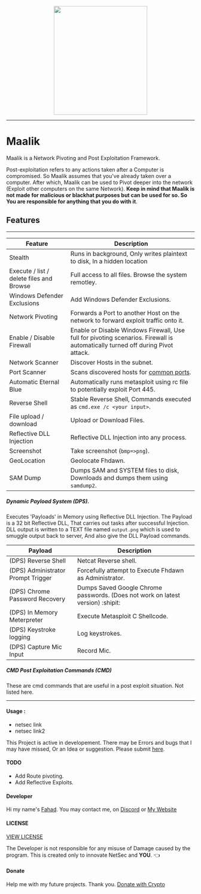 <p align = "center">
  <img src="https://github.com/quantumcored/maalik/raw/master/maaliklogo.png" height = "290" width = "250">
  </p>

---

# Maalik
Maalik is a Network Pivoting and Post Exploitation Framework.

Post-exploitation refers to any actions taken after a Computer is compromised.
So Maalik assumes that you've already taken over a computer. After which, Maalik can be used to Pivot deeper into the network (Exploit other computers on the same Network). **Keep in mind that Maalik is not made for malicious or blackhat purposes but can be used for so. So You are responsible for anything that you do with it**. 

## Features
---

Feature | Description
--------|-------------
Stealth | Runs in background, Only writes plaintext to disk, In a hidden location
Execute / list / delete files and Browse | Full access to all files. Browse the system remotley.
Windows Defender Exclusions | Add Windows Defender Exclusions.
Network Pivoting | Forwards a Port to another Host on the network to forward exploit traffic onto it.
Enable / Disable Firewall | Enable or Disable Windows Firewall, Use full for pivoting scenarios. Firewall is automatically turned off during Pivot attack.
Network Scanner | Discover Hosts in the subnet.
Port Scanner | Scans discovered hosts for [common ports](https://github.com/quantumcored/maalik/blob/master/common_ports).
Automatic Eternal Blue | Automatically runs metasploit using rc file to potentially exploit Port 445.
Reverse Shell | Stable Reverse Shell, Commands executed as ``cmd.exe /c <your input>``.
File upload / download | Upload or Download Files.
Reflective DLL Injection | Reflective DLL Injection into any process.
Screenshot | Take screenshot (``bmp=>png``).
GeoLocation | Geolocate Fhdawn.
SAM Dump | Dumps SAM and SYSTEM files to disk, Downloads and dumps them using ``samdump2``.


##### Dynamic Payload System (DPS). 
Executes 'Payloads' in Memory using Reflective DLL Injection.
The Payload is a 32 bit Reflective DLL, That carries out tasks after successful Injection.
DLL output is written to a TEXT file named ``output.png`` which is used to smuggle output back to server, And also give the DLL Payload commands.

Payload | Description
--------|------------
(DPS) Reverse Shell | Netcat Reverse shell.
(DPS) Administrator Prompt Trigger | Forcefully attempt to Execute Fhdawn as Administrator.
(DPS) Chrome Password Recovery | Dumps Saved Google Chrome passwords. (Does not work on latest version) :shipit:
(DPS) In Memory Meterpreter | Execute Metasploit C Shellcode.
(DPS) Keystroke logging | Log keystrokes.
(DPS) Capture Mic Input | Record Mic.

##### CMD Post Exploitation Commands (CMD)
These are cmd commands that are useful in a post exploit situation. Not listed here.

---

#### Usage :
- netsec link
- netsec link2

This Project is active in developement. There may be Errors and bugs that I may have missed, Or an Idea or suggestion. Please submit [here](https://github.com/quantumcored/maalik/issues).

#### TODO 
- Add Route pivoting.
- Add Reflective Exploits.

#### Developer
Hi my name's [Fahad](https://github.com/quantumcore).
You may contact me, on [Discord](https://discordapp.com/invite/8snh7nx) or [My Website](https://quantumcored.com/)

#### LICENSE
[VIEW LICENSE](https://github.com/quantumcored/maalik/blob/master/LICENSE) 

The Developer is not responsible for any misuse of Damage caused by the program. This is created only to innovate NetSec and **YOU**. :point_left:

#### Donate
Help me with my future projects. Thank you.
[Donate with Crypto](https://commerce.coinbase.com/checkout/cebcb394-f73e-4990-98b9-b3fdd852358f)
